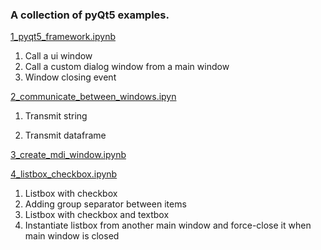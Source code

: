 ### A collection of pyQt5 examples.

[1_pyqt5_framework.ipynb](https://github.com/rayguna/pyQt5/blob/master/1_pyqt5_framework.ipynb "1_pyqt5_framework.ipynb")

1. Call a ui window
2. Call a custom dialog window from a main window
3. Window closing event

[2_communicate_between_windows.ipyn](https://github.com/rayguna/pyQt5/blob/master/2_communicate_between_windows.ipynb "2_communicate_between_windows.ipynb")

1. Transmit string

2. Transmit dataframe

[3_create_mdi_window.ipynb](https://github.com/rayguna/pyQt5/blob/master/3_create_mdi_window.ipynb "3_create_mdi_window.ipynb")

[4_listbox_checkbox.ipynb](https://github.com/rayguna/pyQt5/blob/master/4_listbox_checkbox.ipynb "4_listbox_checkbox.ipynb")

1. Listbox with checkbox
2. Adding group separator between items
3. Listbox with checkbox and textbox
4. Instantiate listbox from another main window and force-close it when main window is closed
